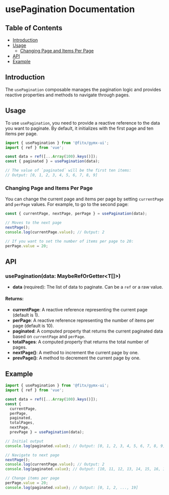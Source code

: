 # usePagination Documentation

## Table of Contents

- [Introduction](#introduction)
- [Usage](#usage)
  - [Changing Page and Items Per Page](#changing-page-and-items-per-page)
- [API](#api)
- [Example](#example)

## Introduction
The `usePagination` composable manages the pagination logic and provides reactive properties and methods to navigate through pages.

## Usage
To use `usePagination`, you need to provide a reactive reference to the data you want to paginate. By default, it initializes with the first page and ten items per page.

```ts
import { usePagination } from '@fitx/gymx-ui';
import { ref } from 'vue';

const data = ref([...Array(100).keys()]);
const { paginated } = usePagination(data);

// The value of `paginated` will be the first ten items:
// Output: [0, 1, 2, 3, 4, 5, 6, 7, 8, 9]
```
### Changing Page and Items Per Page
You can change the current page and items per page by setting `currentPage` and `perPage` values.
For example, to go to the second page:

```ts
const { currentPage, nextPage, perPage } = usePagination(data);

// Moves to the next page
nextPage();
console.log(currentPage.value); // Output: 2

// If you want to set the number of items per page to 20:
perPage.value = 20;
```
## API

### usePagination(data: MaybeRefOrGetter<T[]>)
- **data** (required): The list of data to paginate. Can be a `ref` or a raw value.

#### Returns:
- **currentPage**: A reactive reference representing the current page (default is 1).
- **perPage**: A reactive reference representing the number of items per page (default is 10).
- **paginated**: A computed property that returns the current paginated data based on `currentPage` and `perPage`.
- **totalPages**: A computed property that returns the total number of pages.
- **nextPage()**: A method to increment the current page by one.
- **prevPage()**: A method to decrement the current page by one.

## Example

```ts
import { usePagination } from '@fitx/gymx-ui';
import { ref } from 'vue';

const data = ref([...Array(100).keys()]);
const {
  currentPage,
  perPage,
  paginated,
  totalPages,
  nextPage,
  prevPage } = usePagination(data);

// Initial output
console.log(paginated.value); // Output: [0, 1, 2, 3, 4, 5, 6, 7, 8, 9]

// Navigate to next page
nextPage();
console.log(currentPage.value); // Output: 2
console.log(paginated.value); // Output: [10, 11, 12, 13, 14, 15, 16, 17, 18, 19]

// Change items per page
perPage.value = 20;
console.log(paginated.value); // Output: [0, 1, 2, ..., 19]
```

